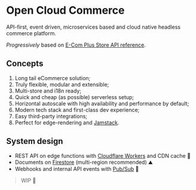 # Open Cloud Commerce

API-first, event driven, microservices based and cloud native headless commerce platform.

_Progressively_ based on [E-Com Plus Store API reference](https://developers.e-com.plus/docs/reference/store/).

## Concepts

1. Long tail eCommerce solution;
2. Truly flexible, modular and extensible;
3. Multi-store and i18n ready;
4. Quick and cheap (as possible) serverless setup;
5. Horizontal autoscale with high availability and performance by default;
6. Modern tech stack and first-class dev experience;
7. Easy third-party integrations;
8. Perfect for edge-rendering and [Jamstack](https://jamstack.org/).

## System design

- REST API on edge functions with [Cloudflare Workers](https://developers.cloudflare.com/workers/) and CDN cache 🚀
- Documents on [Firestore](https://cloud.google.com/firestore) (multi-region recommended) ⛰️
- Webhooks and internal API events with [Pub/Sub](https://cloud.google.com/pubsub) 🔄

> WIP 🚧

